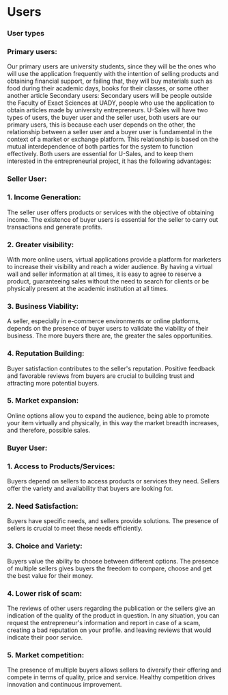 # Users
### User types
### Primary users:
Our primary users are university students, since they will be the ones who will use the application frequently with the intention of selling products and obtaining financial support, or failing that, they will buy materials such as food during their academic days, books for their classes, or some other another article
Secondary users: Secondary users will be people outside the Faculty of Exact Sciences at UADY, people who use the application to obtain articles made by university entrepreneurs.
U-Sales will have two types of users, the buyer user and the seller user, both users are our primary users, this is because each user depends on the other, the relationship between a seller user and a buyer user is fundamental in the context of a market or exchange platform. This relationship is based on the mutual interdependence of both parties for the system to function effectively.
Both users are essential for U-Sales, and to keep them interested in the entrepreneurial project, it has the following advantages:

### Seller User:
### 1. Income Generation:
The seller user offers products or services with the objective of obtaining income. The existence of buyer users is essential for the seller to carry out transactions and generate profits.
### 2. Greater visibility:
With more online users, virtual applications provide a platform for marketers to increase their visibility and reach a wider audience. By having a virtual wall and seller information at all times, it is easy to agree to reserve a product, guaranteeing sales without the need to search for clients or be physically present at the academic institution at all times.
### 3. Business Viability:
A seller, especially in e-commerce environments or online platforms, depends on the presence of buyer users to validate the viability of their business. The more buyers there are, the greater the sales opportunities.
### 4. Reputation Building:
Buyer satisfaction contributes to the seller's reputation. Positive feedback and favorable reviews from buyers are crucial to building trust and attracting more potential buyers.
### 5. Market expansion:
Online options allow you to expand the audience, being able to promote your item virtually and physically, in this way the market breadth increases, and therefore, possible sales.

### Buyer User:
### 1. Access to Products/Services:
Buyers depend on sellers to access products or services they need. Sellers offer the variety and availability that buyers are looking for.
### 2. Need Satisfaction:
Buyers have specific needs, and sellers provide solutions. The presence of sellers is crucial to meet these needs efficiently.
### 3. Choice and Variety:
Buyers value the ability to choose between different options. The presence of multiple sellers gives buyers the freedom to compare, choose and get the best value for their money.
### 4. Lower risk of scam:
The reviews of other users regarding the publication or the sellers give an indication of the quality of the product in question. In any situation, you can request the entrepreneur's information and report in case of a scam, creating a bad reputation on your profile. and leaving reviews that would indicate their poor service.
### 5. Market competition:
The presence of multiple buyers allows sellers to diversify their offering and compete in terms of quality, price and service. Healthy competition drives innovation and continuous improvement.
